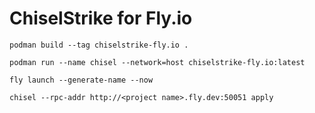 # ChiselStrike for Fly.io

```
podman build --tag chiselstrike-fly.io .
```

```
podman run --name chisel --network=host chiselstrike-fly.io:latest
```

```
fly launch --generate-name --now
```

```
chisel --rpc-addr http://<project name>.fly.dev:50051 apply
```
